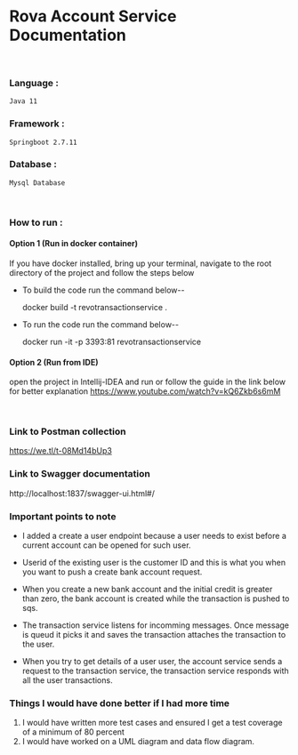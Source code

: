 
# Rova Account Service Documentation

&nbsp;

### Language :

	Java 11

### Framework :

	Springboot 2.7.11

### Database :

    Mysql Database
&nbsp;

### How to run :

#### Option 1 (Run in docker container)

If you have docker installed, bring up your terminal, navigate to the root directory of the project and follow the steps below

* To build the code run the command below--

  docker build -t revotransactionservice .

* To run the code run the command below--

  docker run -it -p 3393:81 revotransactionservice

#### Option 2 (Run from IDE)

open the project in Intellij-IDEA and run or follow the guide in the link below for better explanation
https://www.youtube.com/watch?v=kQ6Zkb6s6mM

&nbsp;

### Link to Postman collection

https://we.tl/t-08Md14bUp3

### Link to Swagger documentation
http://localhost:1837/swagger-ui.html#/


### Important points to note

* I added a create a user endpoint because a user needs to exist before a current account can be opened for such user.

* Userid of the existing user is the customer ID and this is what you when you want to push a create bank account request.

* When you create a new bank account and the initial credit is greater than zero, the bank account is created while the transaction is pushed to sqs.

* The transaction service listens for incomming messages. Once message is queud it picks it and saves the transaction attaches the transaction to the user.

* When you try to get details of a user user, the account  service sends a request to the transaction service, the transaction service responds with all the user transactions.

### Things I would have done better if I had more time

1. I would have written more test cases and ensured I get a test coverage of a minimum of 80 percent
2. I would have worked on a UML diagram and data flow diagram.
